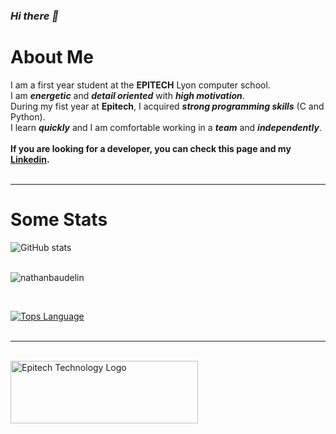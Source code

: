 ### ***Hi there 👋***</br>

# About Me
I am a first year student at the **EPITECH** Lyon computer school.<br/>
I am ***energetic*** and ***detail oriented*** with ***high motivation***.<br/>
During my fist year at **Epitech**, I acquired ***strong programming skills*** (C and Python).<br/>
I learn ***quickly*** and I am comfortable working in a ***team*** and ***independently***.<br/><br/>
**If you are looking for a developer, you can check this page and my [Linkedin](linkedin.com/in/nathan-baudelin-750580267).**
<br/><br/>

---

# Some Stats

![GitHub stats](https://github-readme-stats.vercel.app/api?username=nathanbaudelin&show_icons=true&count_private=true&theme=nord&hide=prs,issues,contribs)<br/><br/>

<p><img src="https://github-readme-streak-stats.herokuapp.com/?user=nathanbaudelin&" alt="nathanbaudelin" /></p><br/>

[![Tops Language](https://github-readme-stats.vercel.app/api/top-langs/?username=nathanbaudelin&layout=compact&theme=nord)](https://github.com/anuraghazra/github-readme-stats)<br/><br/>

---

<br/>
<img src="https://newsroom.ionis-group.com/wp-content/uploads/2021/10/EPITECH-TECHNOLOGY-QUADRI-2021.png" alt="Epitech Technology Logo" title="Epitech Technology Logo" width=300 height=100><br/><br/>
